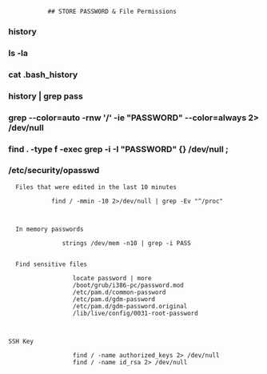                ## STORE PASSWORD & File Permissions
            


 ### history
 ### ls -la
 ### cat .bash_history
 ### history | grep pass
 ### grep --color=auto -rnw '/' -ie "PASSWORD" --color=always 2> /dev/null
 ### find . -type f -exec grep -i -I "PASSWORD" {} /dev/null \;
 ### /etc/security/opasswd
 
 
 
      Files that were edited in the last 10 minutes
                            
                find / -mmin -10 2>/dev/null | grep -Ev "^/proc"
          
          
         
      In memory passwords 
                
                   strings /dev/mem -n10 | grep -i PASS


      Find sensitive files
               
                      locate password | more           
                      /boot/grub/i386-pc/password.mod
                      /etc/pam.d/common-password
                      /etc/pam.d/gdm-password
                      /etc/pam.d/gdm-password.original
                      /lib/live/config/0031-root-password



    SSH Key
                        
                      find / -name authorized_keys 2> /dev/null
                      find / -name id_rsa 2> /dev/null














